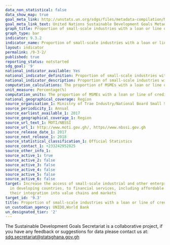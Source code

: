 ```yaml
---
data_non_statistical: false
data_show_map: true
goal_meta_link: http://unstats.un.org/sdgs/files/metadata-compilation/Metadata-Goal-9.pdf
goal_meta_link_text: United Nations Sustainable Development Goals Metadata (pdf 663kB)
graph_title: Proportion of small-scale industries with a loan or line of credit
graph_type: bar
indicator: 9.3.2
indicator_name: Proportion of small-scale industries with a loan or line of credit
layout: indicator
permalink: /9-3-2/
published: true
reporting_status: notstarted
sdg_goal: '9'
national_indicator_available: Yes
national_indicator_definition: Proportion of small-scale industries with a loan or line of credit
national_indicator_description: Proportion of small-scale industries with a loan or line of credit
computation_calculations: The proportion of MSMEs with a loan or line of credit is calculated as the number of MSMEs with an active line of credit or a loan from a finacial institution in the refrence year in percentage of the total number of such enterprises
unit_measure: Percentage(%)
computation_units: The proportion of MSMEs with a loan or line of credit is calculated as the number of MSMEs with an active line of credit or a loan from a finacial institution in the refrence year in percentage of the total number of such enterprises
national_geographical_coverage: Region
source_organisation_1: Ministry of Trae Industry/National Board Small Scale Industry
source_periodicity_1: Annual
source_earliest_available_1: 2017
source_geographical_coverage_1: Region
source_url_text_1: MOTI/NBSSI
source_url_1: http://www.moti.gov.gh/, https//www.nbssi.gov.gh
source_release_date_1: 2017
source_next_release_1: 2018
source_statistical_classification_1: Official Statistics
source_contact_1: +233242952825
source_other_info_1:
source_active_1: true
source_active_2: false
source_active_3: false
source_active_4: false
source_active_5: false
source_active_6: false
target: Increase the access of small-scale industrial and other enterprises, in particular
  in developing countries, to financial services, including affordable credit, and
  their integration into value chains and markets
target_id: '9.3'
title: Proportion of small-scale industries with a loan or line of credit
un_custodian_agency: UNIDO,World Bank
un_designated_tier: '2'
---
```


The Sustainable Development Goals Secretariat is a collaborative project, if you have any feedback or suggestions for data please contact us at: sdg.secretariat@statsghana.gov.gh
